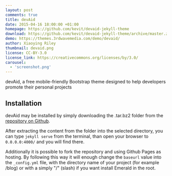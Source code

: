 ```yaml
---
layout: post
comments: true
title: devAid
date: 2015-04-16 18:00:00 +01:00
homepage: https://github.com/kevit/devaid-jekyll-theme
download: https://github.com/kevit/devaid-jekyll-theme/archive/master.zip
demo: https://themes.3rdwavemedia.com/demo/devaid/
author: Xiaoying Riley
thumbnail: devaid.png
license: CC-BY-3.0
license_link: https://creativecommons.org/licenses/by/3.0/
carousel:
  - 'screenshot.png'
---
```


devAid, a free mobile-friendly Bootstrap theme designed to help developers promote their personal projects

## Installation

devAid may be installed by simply downloading the .tar.bz2 folder from the [repository on Github](https://github.com/kevit/devaid-jekyll-theme/archive.tar.bz2).

After extracting the content from the folder into the selected directory, you can type `jekyll serve` from the terminal, than open your browser to `0.0.0.0:4000/` and you will find there.

Additionally it is possible to fork the repository and using Github Pages as hosting. By following this way it will enough change the `baseurl` value into the `_config.yml` file, with the directory name of your project (for example /blog) or with a simply "/" (slash) if you want install Emerald in the root.
